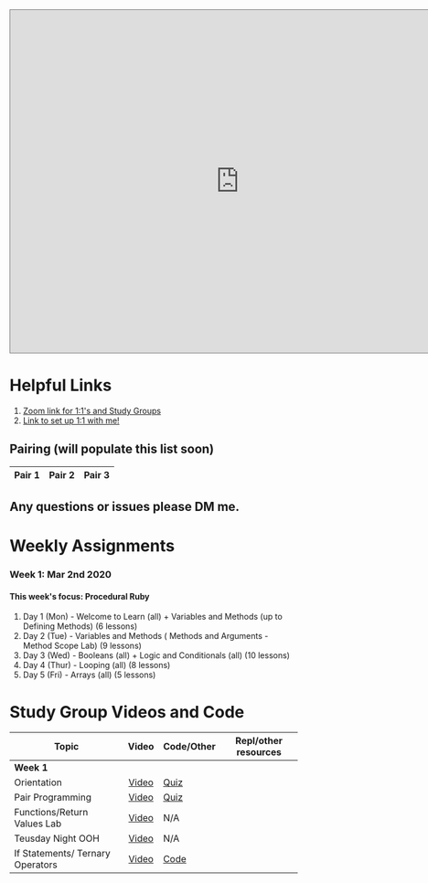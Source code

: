 <iframe src="https://calendar.google.com/calendar/b/1/embed?height=600&amp;wkst=1&amp;bgcolor=%23ffffff&amp;ctz=America%2FNew_York&amp;src=ZmxhdGlyb25zY2hvb2wuY29tXzdocjBsb2liajN2bnVrZ2hjN2EycW42MzA0QGdyb3VwLmNhbGVuZGFyLmdvb2dsZS5jb20&amp;color=%23616161&amp;title=Cohort%20Calendar%20-%203%2F2%20Part-Time-A%20(Micah&#39;s%20Cohort)" style="border:solid 1px #777" width="800" height="600" frameborder="0" scrolling="no"></iframe>

# Helpful Links 

1. [Zoom link for 1:1's and Study Groups](https://wework.zoom.com/j/2135328262)
2. [Link to set up 1:1 with me!](https://go.oncehub.com/MicahFirstMile)

## Pairing (will populate this list soon)


| Pair 1       | Pair 2       | Pair 3 |
| ------------- |:-------------:| ---------- |

## Any questions or issues please DM me. 

# Weekly Assignments

### Week 1: Mar 2nd 2020
#### This week's focus:  Procedural Ruby 

1. Day 1 (Mon) - Welcome to Learn (all)  + Variables and Methods (up to Defining Methods) (6 lessons)
2. Day 2 (Tue) - Variables and Methods ( Methods and Arguments - Method Scope Lab) (9 lessons)
3. Day 3 (Wed) - Booleans (all) + Logic and Conditionals (all) (10 lessons)
4. Day 4 (Thur) - Looping (all) (8 lessons)
5. Day 5 (Fri) - Arrays (all) (5 lessons)

# Study Group Videos and Code

| Topic         | Video         | Code/Other | Repl/other resources|
| ------------- |:-------------:| ----------- | ------------------- |
|**Week 1**|
| Orientation | [Video](https://youtu.be/BH1pgEvhxM8) | [Quiz](https://forms.gle/Zv4MJCWMDxQZ59gC6)|
| Pair Programming| [Video](#)|[Quiz](#)|
| Functions/Return Values Lab | [Video](https://youtu.be/LVAai-QnE54)| N/A|
| Teusday Night OOH | [Video](https://youtu.be/8lefNmDKI90)|N/A|
| If Statements/ Ternary Operators | [Video](#)| [Code](#)|

